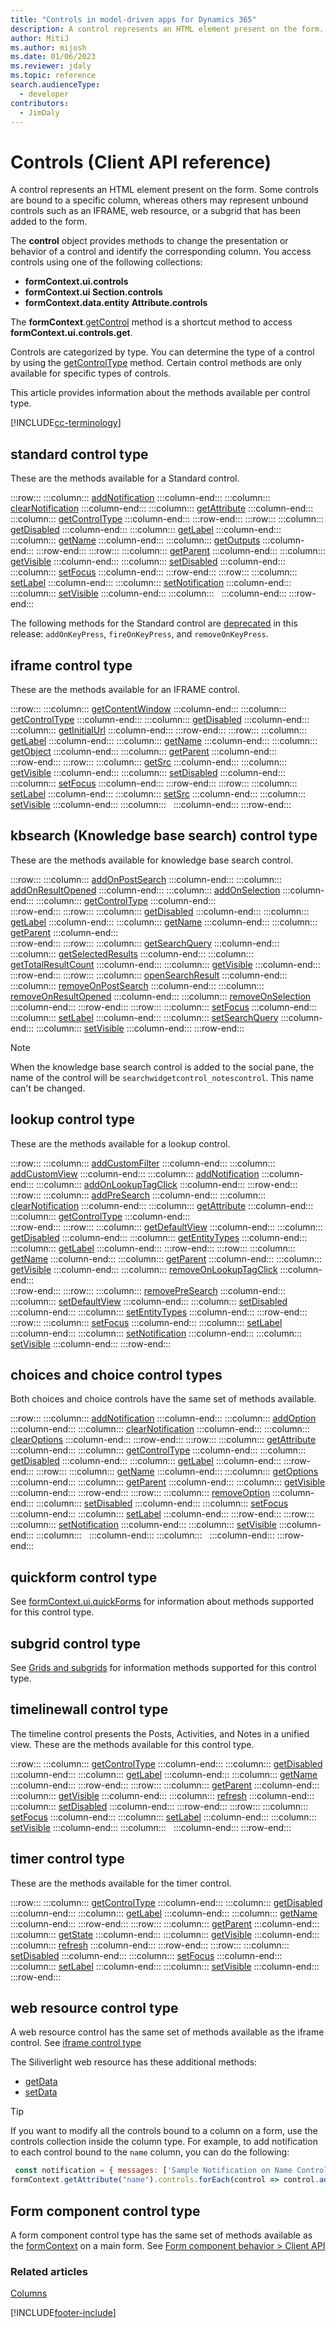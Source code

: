 ```yaml
---
title: "Controls in model-driven apps for Dynamics 365"
description: A control represents an HTML element present on the form.
author: MitiJ
ms.author: mijosh
ms.date: 01/06/2023
ms.reviewer: jdaly
ms.topic: reference
search.audienceType: 
  - developer
contributors:
  - JimDaly
---
```

# Controls (Client API reference)

A control represents an HTML element present on the form. Some controls are bound to a specific column, whereas others may represent unbound controls such as an IFRAME, web resource, or a subgrid that has been added to the form. 

The **control** object provides methods to change the presentation or behavior of a control and identify the corresponding column. You access controls using one of the following collections: 

- **formContext.ui.controls**
- **formContext.ui Section.controls**
- **formContext.data.entity** **Attribute.controls**

The **formContext**.[getControl](controls/getControl.md) method is a shortcut method to access **formContext.ui.controls.get**. 

Controls are categorized by type. You can determine the type of a control by using the [getControlType](controls/getControlType.md) method. Certain control methods are only available for specific types of controls.

This article provides information about the methods available per control type. 

[!INCLUDE[cc-terminology](../../../data-platform/includes/cc-terminology.md)]

## standard control type

These are the methods available for a Standard control.

:::row:::
   :::column:::
      [addNotification](controls/addNotification.md)
   :::column-end:::
   :::column:::
      [clearNotification](controls/clearNotification.md)
   :::column-end:::
   :::column:::
      [getAttribute](controls/getAttribute.md)
   :::column-end:::
   :::column:::
      [getControlType](controls/getControlType.md)
   :::column-end:::
:::row-end:::
:::row:::
   :::column:::
      [getDisabled](controls/getDisabled.md)
   :::column-end:::
   :::column:::
      [getLabel](controls/getLabel.md)
   :::column-end:::
   :::column:::
      [getName](controls/getName.md)
   :::column-end:::
   :::column:::
      [getOutputs](controls/getoutputs.md)
   :::column-end:::
:::row-end:::
:::row:::
   :::column:::
      [getParent](controls/getParent.md)
   :::column-end:::
   :::column:::
      [getVisible](controls/getVisible.md)
   :::column-end:::
   :::column:::
      [setDisabled](controls/setDisabled.md)
   :::column-end:::
   :::column:::
      [setFocus](controls/setFocus.md)
   :::column-end:::
:::row-end:::
:::row:::
   :::column:::
      [setLabel](controls/setLabel.md)
   :::column-end:::
   :::column:::
      [setNotification](controls/setNotification.md)
   :::column-end:::
   :::column:::
      [setVisible](controls/setVisible.md)
   :::column-end:::
   :::column:::
      &nbsp;
   :::column-end:::
:::row-end:::


The following methods for the Standard control are [deprecated](/dynamics365/get-started/whats-new/customer-engagement/important-changes-coming#some-client-apis-are-deprecated) in this release: `addOnKeyPress`, `fireOnKeyPress`, and `removeOnKeyPress`.

## iframe control type

These are the methods available for an IFRAME control.

:::row:::
   :::column:::
      [getContentWindow](controls/getContentWindow.md)
   :::column-end:::
   :::column:::
      [getControlType](controls/getControlType.md)
   :::column-end:::
   :::column:::
      [getDisabled](controls/getDisabled.md)
   :::column-end:::
   :::column:::
      [getInitialUrl](controls/getInitialUrl.md)
   :::column-end:::
:::row-end:::
:::row:::
   :::column:::
      [getLabel](controls/getLabel.md)
   :::column-end:::
   :::column:::
      [getName](controls/getName.md)
   :::column-end:::
   :::column:::
      [getObject](controls/getObject.md)
   :::column-end:::
   :::column:::
      [getParent](controls/getParent.md)
   :::column-end:::   
:::row-end:::
:::row:::
   :::column:::
      [getSrc](controls/getSrc.md)
   :::column-end:::
   :::column:::
      [getVisible](controls/getVisible.md)
   :::column-end:::
   :::column:::
      [setDisabled](controls/setDisabled.md)
   :::column-end:::
   :::column:::
      [setFocus](controls/setFocus.md)
   :::column-end:::
:::row-end:::
:::row:::
   :::column:::
      [setLabel](controls/setLabel.md)
   :::column-end:::
   :::column:::
      [setSrc](controls/setSrc.md)
   :::column-end:::
   :::column:::
      [setVisible](controls/setVisible.md)
   :::column-end:::
   :::column:::
      &nbsp;
   :::column-end:::
:::row-end:::

## kbsearch (Knowledge base search) control type

These are the methods available for knowledge base search control.

:::row:::
   :::column:::
      [addOnPostSearch](controls/addOnPostSearch.md)
   :::column-end:::
   :::column:::
      [addOnResultOpened](controls/addOnResultOpened.md)
   :::column-end:::
   :::column:::
      [addOnSelection](controls/addOnSelection.md)
   :::column-end:::
   :::column:::
      [getControlType](controls/getControlType.md)
   :::column-end:::   
:::row-end:::
:::row:::
   :::column:::
      [getDisabled](controls/getDisabled.md)
   :::column-end:::
   :::column:::
      [getLabel](controls/getLabel.md)
   :::column-end:::
   :::column:::
      [getName](controls/getName.md)
   :::column-end:::
   :::column:::
      [getParent](controls/getParent.md)
   :::column-end:::   
:::row-end:::
:::row:::
   :::column:::
      [getSearchQuery](controls/getSearchQuery.md)
   :::column-end:::
   :::column:::
      [getSelectedResults](controls/getSelectedResults.md)
   :::column-end:::
   :::column:::
      [getTotalResultCount](controls/getTotalResultCount.md)
   :::column-end:::
   :::column:::
      [getVisible](controls/getVisible.md)
   :::column-end:::
:::row-end:::
:::row:::
   :::column:::
      [openSearchResult](controls/openSearchResult.md)
   :::column-end:::
   :::column:::
      [removeOnPostSearch](controls/removeOnPostSearch.md)
   :::column-end:::
   :::column:::
      [removeOnResultOpened](controls/removeOnResultOpened.md)
   :::column-end:::
   :::column:::
      [removeOnSelection](controls/removeOnSelection.md)
   :::column-end:::
:::row-end:::
:::row:::
   :::column:::
      [setFocus](controls/setFocus.md)
   :::column-end:::
   :::column:::
      [setLabel](controls/setLabel.md)
   :::column-end:::
   :::column:::
      [setSearchQuery](controls/setSearchQuery.md)
   :::column-end:::
   :::column:::
      [setVisible](controls/setVisible.md)
   :::column-end:::
:::row-end:::



>[!NOTE]
>When the knowledge base search control is added to the social pane, the name of the control will be `searchwidgetcontrol_notescontrol`. This name can't be changed. 

## lookup control type

These are the methods available for a lookup control.

:::row:::
   :::column:::
      [addCustomFilter](controls/addCustomFilter.md)
   :::column-end:::
   :::column:::
      [addCustomView](controls/addCustomView.md)
   :::column-end:::
   :::column:::
      [addNotification](controls/addNotification.md)
   :::column-end:::
   :::column:::
      [addOnLookupTagClick](controls/addOnLookupTagClick.md)
   :::column-end:::
:::row-end:::
:::row:::
   :::column:::
      [addPreSearch](controls/addPreSearch.md)
   :::column-end:::
   :::column:::
      [clearNotification](controls/clearNotification.md)
   :::column-end:::
   :::column:::
      [getAttribute](controls/getAttribute.md)
   :::column-end:::
   :::column:::
      [getControlType](controls/getControlType.md)
   :::column-end:::   
:::row-end:::
:::row:::
   :::column:::
      [getDefaultView](controls/getDefaultView.md)
   :::column-end:::
   :::column:::
      [getDisabled](controls/getDisabled.md)
   :::column-end:::
   :::column:::
      [getEntityTypes](controls/getEntityTypes.md)
   :::column-end:::
   :::column:::
      [getLabel](controls/getLabel.md)
   :::column-end:::
:::row-end:::
:::row:::
   :::column:::
      [getName](controls/getName.md)
   :::column-end:::
   :::column:::
      [getParent](controls/getParent.md)
   :::column-end:::
   :::column:::
      [getVisible](controls/getVisible.md)
   :::column-end:::
   :::column:::
      [removeOnLookupTagClick](controls/removeOnLookupTagClick.md)
   :::column-end:::   
:::row-end:::
:::row:::
   :::column:::
      [removePreSearch](controls/removePreSearch.md)
   :::column-end:::
   :::column:::
      [setDefaultView](controls/setDefaultView.md)
   :::column-end:::
   :::column:::
      [setDisabled](controls/setDisabled.md)
   :::column-end:::
   :::column:::
      [setEntityTypes](controls/setEntityTypes.md)
   :::column-end:::
:::row-end:::
:::row:::
   :::column:::
      [setFocus](controls/setFocus.md)
   :::column-end:::
   :::column:::
      [setLabel](controls/setLabel.md)
   :::column-end:::
   :::column:::
      [setNotification](controls/setNotification.md)
   :::column-end:::
   :::column:::
      [setVisible](controls/setVisible.md)
   :::column-end:::
:::row-end:::




## choices and choice control types

Both choices and choice controls have the same set of methods available.

:::row:::
   :::column:::
      [addNotification](controls/addNotification.md)
   :::column-end:::
   :::column:::
      [addOption](controls/addOption.md)
   :::column-end:::
   :::column:::
      [clearNotification](controls/clearNotification.md)
   :::column-end:::
   :::column:::
      [clearOptions](controls/clearOptions.md)
   :::column-end:::
:::row-end:::
:::row:::
   :::column:::
      [getAttribute](controls/getAttribute.md)
   :::column-end:::
   :::column:::
      [getControlType](controls/getControlType.md)
   :::column-end:::
   :::column:::
      [getDisabled](controls/getDisabled.md)
   :::column-end:::
   :::column:::
      [getLabel](controls/getLabel.md)
   :::column-end:::
:::row-end:::
:::row:::
   :::column:::
      [getName](controls/getName.md)
   :::column-end:::
   :::column:::
      [getOptions](controls/getOptions.md)
   :::column-end:::
   :::column:::
      [getParent](controls/getParent.md)
   :::column-end:::
   :::column:::
      [getVisible](controls/getVisible.md)
   :::column-end:::
:::row-end:::
:::row:::
   :::column:::
      [removeOption](controls/removeoption.md)
   :::column-end:::
   :::column:::
      [setDisabled](controls/setDisabled.md)
   :::column-end:::
   :::column:::
      [setFocus](controls/setFocus.md)
   :::column-end:::
   :::column:::
      [setLabel](controls/setLabel.md)
   :::column-end:::
:::row-end:::
:::row:::
   :::column:::
      [setNotification](controls/setNotification.md)
   :::column-end:::
   :::column:::
      [setVisible](controls/setVisible.md)
   :::column-end:::
   :::column:::
      &nbsp;
   :::column-end:::
   :::column:::
      &nbsp;
   :::column-end:::
:::row-end:::


## quickform control type

See [formContext.ui.quickForms](formcontext-ui-quickforms.md) for information about methods supported for this control type.

## subgrid control type

See [Grids and subgrids](grids.md) for information methods supported for this control type.

## timelinewall control type

The timeline control presents the Posts, Activities, and Notes in a unified view. These are the methods available for this control type.

:::row:::
   :::column:::
      [getControlType](controls/getControlType.md)
   :::column-end:::
   :::column:::
      [getDisabled](controls/getDisabled.md)
   :::column-end:::
   :::column:::
      [getLabel](controls/getLabel.md)
   :::column-end:::
   :::column:::
      [getName](controls/getName.md)
   :::column-end:::
:::row-end:::
:::row:::
   :::column:::
      [getParent](controls/getParent.md)
   :::column-end:::
   :::column:::
      [getVisible](controls/getVisible.md)
   :::column-end:::
   :::column:::
      [refresh](controls/refresh.md)
   :::column-end:::
   :::column:::
      [setDisabled](controls/setDisabled.md)
   :::column-end:::
:::row-end:::
:::row:::
   :::column:::
      [setFocus](controls/setFocus.md)
   :::column-end:::
   :::column:::
      [setLabel](controls/setLabel.md)
   :::column-end:::
   :::column:::
      [setVisible](controls/setVisible.md)
   :::column-end:::
   :::column:::
      &nbsp;
   :::column-end:::
:::row-end:::

## timer control type

These are the methods available for the timer control.

:::row:::
   :::column:::
      [getControlType](controls/getControlType.md)
   :::column-end:::
   :::column:::
      [getDisabled](controls/getDisabled.md)
   :::column-end:::
   :::column:::
      [getLabel](controls/getLabel.md)
   :::column-end:::
   :::column:::
      [getName](controls/getName.md)
   :::column-end:::
:::row-end:::
:::row:::
   :::column:::
      [getParent](controls/getParent.md)
   :::column-end:::
   :::column:::
      [getState](controls/getState.md)
   :::column-end:::
   :::column:::
      [getVisible](controls/getVisible.md)
   :::column-end:::
   :::column:::
      [refresh](controls/refresh.md)
   :::column-end:::
:::row-end:::
:::row:::
   :::column:::
      [setDisabled](controls/setDisabled.md)
   :::column-end:::
   :::column:::
      [setFocus](controls/setFocus.md)
   :::column-end:::
   :::column:::
      [setLabel](controls/setLabel.md)
   :::column-end:::
   :::column:::
      [setVisible](controls/setVisible.md)
   :::column-end:::
:::row-end:::


## web resource control type

A web resource control has the same set of methods available as the iframe control. See [iframe control type](#iframe-control-type)

The Siliverlight web resource has these additional methods: 

- [getData](controls/getData.md)
- [setData](controls/setData.md)

> [!TIP]
> If you want to modify all the controls bound to a column on a form, use the controls collection inside the column type. For example, to add notification to each control bound to the `name` column, you can do the following:
 >  ```JavaScript
 >   const notification = { messages: ['Sample Notification on Name Controls'], notificationLevel: 'RECOMMENDATION', uniqueId: 'my_unique_id'};
 >  formContext.getAttribute("name").controls.forEach(control => control.addNotification(notification));
 > ```

## Form component control type

A form component control type has the same set of methods available as the [formContext](../clientapi-form-context.md) on a main form. See [Form component behavior > Client API](../../../../maker/model-driven-apps/form-component-control.md#client-api)

### Related articles

[Columns](attributes.md)


[!INCLUDE[footer-include](../../../../includes/footer-banner.md)]
